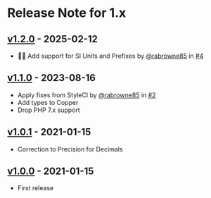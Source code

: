 # Release Note for 1.x

## [v1.2.0](https://github.com/pwweb/Copper/compare/v1.1.0...v1.2.0) - 2025-02-12

* 🧑‍🔬 Add support for SI Units and Prefixes by [@rabrowne85](https://github.com/rabrowne85) in [#4](https://github.com/pwweb/Copper/pull/4)

## [v1.1.0](https://github.com/pwweb/Copper/compare/v1.0.1...v1.1.0) - 2023-08-16

* Apply fixes from StyleCI by [@rabrowne85](https://github.com/rabrowne85) in [#2](https://github.com/pwweb/Copper/pull/2)
* Add types to Copper
* Drop PHP 7.x support

## [v1.0.1](https://github.com/pwweb/Copper/compare/v1.0.0...v1.0.1) - 2021-01-15

* Correction to Precision for Decimals

## [v1.0.0](https://github.com/pwweb/Copper/compare/v1.0.0...v1.0.1) - 2021-01-15

* First release

